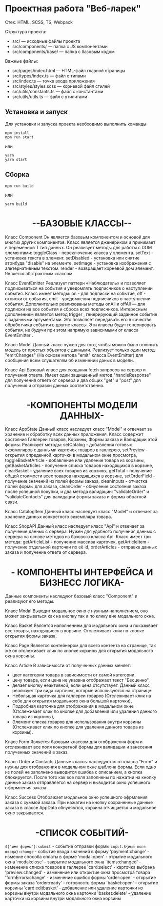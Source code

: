# Проектная работа "Веб-ларек"

Стек: HTML, SCSS, TS, Webpack

Структура проекта:
- src/ — исходные файлы проекта
- src/components/ — папка с JS компонентами
- src/components/base/ — папка с базовым кодом

Важные файлы:
- src/pages/index.html — HTML-файл главной страницы
- src/types/index.ts — файл с типами
- src/index.ts — точка входа приложения
- src/styles/styles.scss — корневой файл стилей
- src/utils/constants.ts — файл с константами
- src/utils/utils.ts — файл с утилитами

## Установка и запуск
Для установки и запуска проекта необходимо выполнить команды

```
npm install
npm run start
```

или

```
yarn
yarn start
```
## Сборка

```
npm run build
```

или

```
yarn build
```

<h1 align="center">--БАЗОВЫЕ КЛАССЫ--</h1>

Класс Component
Он является базовым компонентом и основой для многих других компонентов. Класс является дженериком и принимает в переменной  T  тип данных. 
Он реализует методы для работы с DOM элементами:
toggleClass - переключение класса у элемента.
setText - установка текста в элемент.
setDisabled - установка или снятие атрибуда "disable" на элементе.
setImage - установка изображения с альтернативным текстом.
render - возвращает корневой дом элемент.
Является абстрактным классом.

Класс EventEmitter
Реализует паттерн «Наблюдатель» и позволяет подписываться на события и уведомлять подписчиков
о наступлении события.
Класс имеет методы:
  on - для подписки на событие,
  off - отписки от события,
  emit - уведомления подписчиков о наступлении события. 
Дополнительно реализованы методы  onAll и  offAll  — для подписки на все события и сброса всех
подписчиков.
Интересным дополнением является метод  trigger , генерирующий заданное событие с заданными
аргументами. Это позволяет передавать его в качестве обработчика события в другие классы. Эти
классы будут генерировать события, не будучи при этом напрямую зависимыми от класса  EventEmitter .

Класс Model 
Данный класс нужен для того, чтобы можно было отличить модель от простых объектов с данными.
Реализует только один метод "emitChanges" (На основе метода "emit" класса EventEmitter) для сообщения всем слушателям об изменении даных в модели.

Класс Api 
Базовый класс для создания fetch запросов на сервер и получения ответа.
Имеет один защищенный метод "handleResponse" для получения ответа от сервера и два общих "get" и "post" для получения и отправки данных соответственно.

<h1 align="center">-КОМПОНЕНТЫ МОДЕЛИ ДАННЫХ-</h1>

Класс AppState
Данный класс наследует класс "Model" и отвечает за хранение и обработку всех данных приложения.
Класс содержит состояния Галлереи товаров, Корзины, Формы заказа и Валидации этой формы.
Реализует методы:
setCatalog - добавления готовых экземпляров с данными карточек товаров в галлерею,
setPreview - открытия опреденной карточки в модальном окне просмотра,
toggleBasketArticle - добавление или удаление товара из корзины,
getBasketArticles - получение списка товаров находящихся в корзине,
clearBasket - удаление всех товаров из корзины,
getTotal - получение общей стоимости всех товаров находящихся в корзине,
setOrderField - получение значений из полей формы заказа,
cleanInputs - отчистка полей формы для заказа,
cleanOrder - обнуление состояния заказа после успешной покупки,
и два метода валидации: "validateOrder" и "validateContacts" для валидации формы заказа и формы обратной связи.

Класс CatalogItem
Данный класс наследует класс "Model" и отвечает за хранение данных конкретного экземпляра товара.

Класс ShopAPI 
Данный класс наследует класс "Api" и отвечает за получение данных с сервера. Нужен для удобного получения данных с сервера на основе методов из базового класса Api.
Класс имеет три метода:
getArticleList - получение массива карточек,
getArticleItem - получение отдельной карточки по её id,
orderArticles - отправка данных заказа и получение ответа от сервера.

<h1 align="center">- КОМПОНЕНТЫ ИНТЕРФЕЙСА И БИЗНЕСС ЛОГИКА-</h1>
Данные компоненты наследуют базовый класс "Component" и реализуют его методы.

Класс Modal
Выводит модальное окно с нужным наполнением, оно может закрываться как на кнопку так и по клику вне модального окна.

Класс Basket 
Является наполнением для модального окна и показывает все товары, находящиеся в корзине. Отслеживает клик по кнопке открытия формы заказа.

Класс Page
Является контейнером для всего контента на странице, так же он отслеживает клик по кнопке корзины для открытия модального окна корзины.

Класс Article
В зависимости от полученных данных меняет: 
- цвет категории товара в зависимости от самой категории,
- цену товара, если цена не указана отображает текст "Бесценно",
- делает кнопку неактивной, если цена отсутствует.
Данный класс реализует три вида карточек, которые используются на странице: 
- Небольшая карточка для галлереи товаров (Отслеживает клик на себе для открытия модального окна большой карточки),
- Подробная карточка для отображения в модальном окне (Отслеживает клик по кнопке для добавления или удаления данного товара из корзины),
- Элемент списка товаров для использования внутри корзины (Отслеживает клик по кнопке для удаления данного товара из корзины).

Класс Form
Является базовым классом для отображения форм и отслеживает все поля конкретной формы для валидации и занесения полученных значений в заказ.

Класс Order и Contacts
Данные классы наследуются от класса "Form" и нужны для отображения в модальном окне шаблона формы. Если одно из полей не заполнено выводится ошибка с описанием, а кнопка блокируется. После того как все поля заполнены по нажатии на кнопку данные заказа отправляется на сервер и выводится окно успешного оформления заказа.

Класс Success
Отображает модальное окно успешного офрмления заказа с суммой заказа. При нажатии на кнопку сохраненные данные заказа в классе AppData обнуляются, корзина отчищается и модальное окно закрывается.

<h1 align="center">-СПИСОК СОБЫТИЙ-</h1>

`${"имя формы"}:submit` - событие отправки формы
`input.${имя поля ввода}:change` - событие ввода значений в форму
'payment:change' - измение способа оплаты в форме
'modal:open' - отрытие модального окна
'modal:close' - закрытие модального окна 
'items:changed' - изменение списка товаров в галлерее
'card:select' - карточка выбрана
'preview:changed' - изменение или открытие окна просмотра товара
'formErrors:change' - изменение ошибок формы
'order:open' - открытие формы заказа
'order:ready' - готовность формы
'basket:open' - открытие корзины
'card:editbasket' - добавление или удаление карточки из корзины внутри модального окна карточки
'basket:delete' - удаление карточки из корзины внутри модального окна корзины


